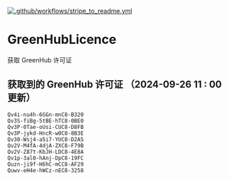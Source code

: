 [![.github/workflows/stripe_to_readme.yml](https://github.com/zjx-kimi/GreenHubLicence/actions/workflows/stripe_to_readme.yml/badge.svg)](https://github.com/zjx-kimi/GreenHubLicence/actions/workflows/stripe_to_readme.yml)
# GreenHubLicence
获取 GreenHub 许可证
## 获取到的 GreenHub 许可证 （2024-09-26 11 : 00 更新）
```
Qv4i-nu4h-6GGn-mnC8-B320
Qv3S-fiBg-5tBE-hTC8-0BE0
Qv3P-0Tae-oUsi-CUC8-D8FB
Qv3P-jykd-HncR-w0C8-8B3E
Qv30-Wsj4-a5i7-YUC8-D2A5
Qv2V-M4fA-4djA-ZXC8-F79B
Qv2V-Z87t-KbJH-LDC8-4E8A
Qv1p-3al0-hAnj-DpC8-19FC
Quzn-ji9f-H6hC-mCC8-AF29
Quwv-eH4e-hWCz-nEC8-3258
```

